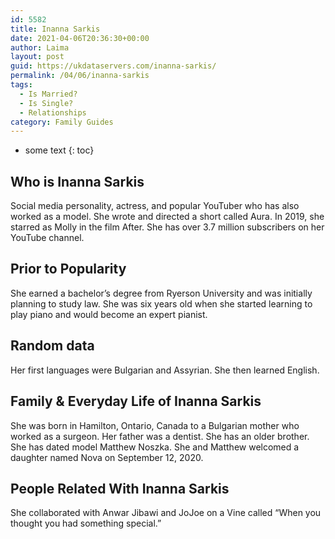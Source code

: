 ```yaml
---
id: 5582
title: Inanna Sarkis
date: 2021-04-06T20:36:30+00:00
author: Laima
layout: post
guid: https://ukdataservers.com/inanna-sarkis/
permalink: /04/06/inanna-sarkis
tags:
  - Is Married?
  - Is Single?
  - Relationships
category: Family Guides
---
```


* some text
{: toc}


## Who is Inanna Sarkis
                  
                  
                  
Social media personality, actress, and popular YouTuber who has also worked as a model. She wrote and directed a short called Aura. In 2019, she starred as Molly in the film After. She has over 3.7 million subscribers on her YouTube channel. 
                  
              
            
              
            
                
                
                
## Prior to Popularity
                  
                  
                  
She earned a bachelor&#8217;s degree from Ryerson University and was initially planning to study law. She was six years old when she started learning to play piano and would become an expert pianist. 
                  
              
            
              
            
                
                
                
## Random data
                  
                  
                  
Her first languages were Bulgarian and Assyrian. She then learned English. 
                  
              
            
              
            
                
                
                
## Family & Everyday Life of Inanna Sarkis
                  
                  
                  
She was born in Hamilton, Ontario, Canada to a Bulgarian mother who worked as a surgeon. Her father was a dentist. She has an older brother. She has dated model Matthew Noszka. She and Matthew welcomed a daughter named Nova on September 12, 2020.
                  
              
            
              
            
                
                
                
## People Related With Inanna Sarkis
                  
                  
                  
She collaborated with Anwar Jibawi and JoJoe on a Vine called &#8220;When you thought you had something special.&#8221; 
                  
              
            
              
            
                
              
            
              
              
            
            
              
            
          
          
          